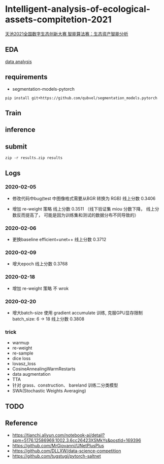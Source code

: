 # Intelligent-analysis-of-ecological-assets-compitetion-2021
[天池2021全国数字生态创新大赛 智能算法赛：生态资产智能分析](https://tianchi.aliyun.com/competition/entrance/531860/introduction?lang=en-us)


## EDA
[data analysis](./docs/data_analysis.ipynb)

## requirements
* segmentation-models-pytorch
```shell script
pip install git+https://github.com/qubvel/segmentation_models.pytorch
```

## Train

## inference

## submit

```shell script
zip -r results.zip results
```

## Logs

### 2020-02-05

* 修改代码中bug(test 中图像格式需要从BGR 转换为 RGB)
  线上分数 0.3406

* 增加 re-weight 策略
  线上分数 0.3511 （线下验证集 miou 分数下降， 线上分数反而提高了， 可能是因为训练集和测试的数据分布不同导致的）
   
### 2020-02-06
* 更换baseline  efficient+unet++
  线上分数 0.3712
  
  
### 2020-02-09
* 增大epoch
  线上分数 0.3768
   
### 2020-02-18
* 增加 re-weight 策略
  不 wrok
  

### 2020-02-20
* 增大batch-size
  使用 gradient accumulate 训练, 克服GPU显存限制
  batch_size: 6 -> 18
  线上分数 0.3808
  
  
### trick
* warmup
* re-weight
* re-sample
* dice loss
* lovasz_loss
* CosineAnnealingWarmRestarts
* data augmentation
* TTA
* 针对 grass、construction、 bareland 训练二分类模型
* SWA(Stochastic Weights Averaging)

## TODO

## Reference

* <https://tianchi.aliyun.com/notebook-ai/detail?spm=5176.12586969.1002.3.6cc26423XSMkYs&postId=169396>
* <https://github.com/MrGiovanni/UNetPlusPlus>
* <https://github.com/DLLXW/data-science-competition>
* <https://github.com/tugstugi/pytorch-saltnet>